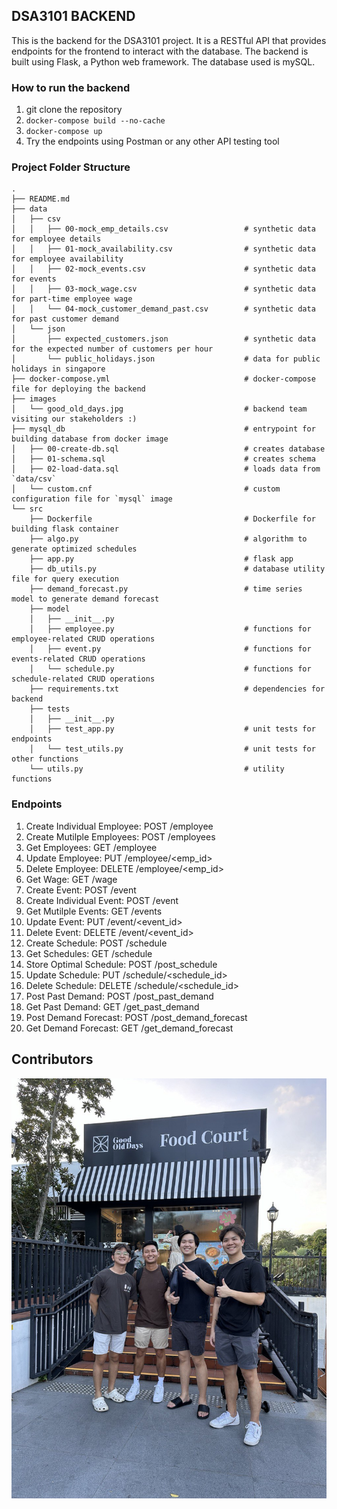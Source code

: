 ## DSA3101 BACKEND
This is the backend for the DSA3101 project. It is a RESTful API that provides endpoints for the frontend to interact with the database. The backend is built using Flask, a Python web framework. The database used is mySQL.

### How to run the backend
1. git clone the repository
2. `docker-compose build --no-cache`
3. `docker-compose up`
4. Try the endpoints using Postman or any other API testing tool

### Project Folder Structure
```plaintext
.
├── README.md
├── data
│   ├── csv
│   │   ├── 00-mock_emp_details.csv                 # synthetic data for employee details
│   │   ├── 01-mock_availability.csv                # synthetic data for employee availability
│   │   ├── 02-mock_events.csv                      # synthetic data for events 
│   │   ├── 03-mock_wage.csv                        # synthetic data for part-time employee wage
│   │   └── 04-mock_customer_demand_past.csv        # synthetic data for past customer demand 
│   └── json
│       ├── expected_customers.json                 # synthetic data for the expected number of customers per hour
│       └── public_holidays.json                    # data for public holidays in singapore
├── docker-compose.yml                              # docker-compose file for deploying the backend
├── images
│   └── good_old_days.jpg                           # backend team visiting our stakeholders :) 
├── mysql_db                                        # entrypoint for building database from docker image
│   ├── 00-create-db.sql                            # creates database
│   ├── 01-schema.sql                               # creates schema
│   ├── 02-load-data.sql                            # loads data from `data/csv`
│   └── custom.cnf                                  # custom configuration file for `mysql` image
└── src
    ├── Dockerfile                                  # Dockerfile for building flask container
    ├── algo.py                                     # algorithm to generate optimized schedules
    ├── app.py                                      # flask app
    ├── db_utils.py                                 # database utility file for query execution
    ├── demand_forecast.py                          # time series model to generate demand forecast
    ├── model
    │   ├── __init__.py
    │   ├── employee.py                             # functions for employee-related CRUD operations
    │   ├── event.py                                # functions for events-related CRUD operations
    │   └── schedule.py                             # functions for schedule-related CRUD operations
    ├── requirements.txt                            # dependencies for backend
    ├── tests
    │   ├── __init__.py
    │   ├── test_app.py                             # unit tests for endpoints
    │   └── test_utils.py                           # unit tests for other functions
    └── utils.py                                    # utility functions 
```


### Endpoints
1. Create Individual Employee: POST /employee
1. Create Mutilple Employees: POST /employees
2. Get Employees: GET /employee
3. Update Employee: PUT /employee/<emp_id>
4. Delete Employee: DELETE /employee/<emp_id>
5. Get Wage: GET /wage
6. Create Event: POST /event
6. Create Individual Event: POST /event
7. Get Mutilple Events: GET /events
8. Update Event: PUT /event/<event_id>
9. Delete Event: DELETE /event/<event_id>
10. Create Schedule: POST /schedule
11. Get Schedules: GET /schedule
12. Store Optimal Schedule: POST /post_schedule
13. Update Schedule: PUT /schedule/<schedule_id>
14. Delete Schedule: DELETE /schedule/<schedule_id>
15. Post Past Demand: POST /post_past_demand
16. Get Past Demand: GET /get_past_demand
17. Post Demand Forecast: POST /post_demand_forecast
18. Get Demand Forecast: GET /get_demand_forecast

## Contributors
![BACKEND TEAM](images/good_old_days.jpg)
